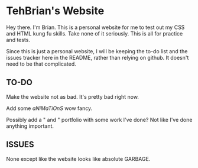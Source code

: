 TehBrian's Website
=

Hey there. I'm Brian. This is a personal website for me to test out my CSS and HTML kung fu skills. Take none of it seriously. This is all for practice and tests.

Since this is just a personal website, I will be keeping the to-do list and the issues tracker here in the README, rather than relying on github. It doesn't need to be that complicated.

TO-DO
-

Make the website not as bad. It's pretty bad right now.

Add some *aNiMaTiOnS* wow fancy.

Possibly add a " and " portfolio with some work I've done? Not like I've done anything important.

ISSUES
-

None except like the website looks like absolute GARBAGE.
